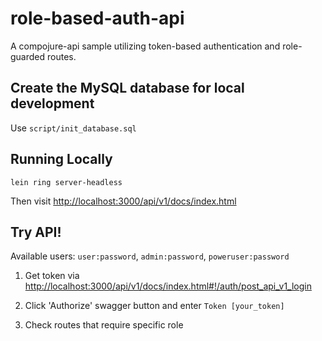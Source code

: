 # role-based-auth-api

A compojure-api sample utilizing token-based authentication and role-guarded routes.

## Create the MySQL database for local development

Use `script/init_database.sql`

## Running Locally

`lein ring server-headless`

Then visit [http://localhost:3000/api/v1/docs/index.html](http://localhost:3000/api/v1/docs/index.html)

## Try API!

Available users: `user:password`, `admin:password`, `poweruser:password`

1. Get token via [http://localhost:3000/api/v1/docs/index.html#!/auth/post_api_v1_login](http://localhost:3000/api/v1/docs/index.html#!/auth/post_api_v1_login)

2. Click 'Authorize' swagger button and enter `Token [your_token]`

3. Check routes that require specific role
